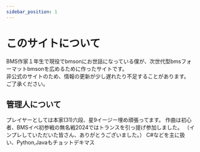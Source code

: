 ```yaml
---
sidebar_position: 1
---
```


# このサイトについて

BMS作家１年生で現役でbmsonにお世話になっている僕が、次世代型bmsフォーマットbmsonを広めるために作ったサイトです。  
非公式のサイトのため、情報の更新が少し遅れたり不足することがあります。  
ご了承ください。

## 管理人について

プレイヤーとしては本家(31)六段、星9イージー埋め頑張ってます。 
作曲は初心者、BMSイベ初参戦の無名戦2024ではトランスを引っ提げ参加しました。
（インプレしていただいた皆さん、ありがとうございました。）
C#などを主に扱い、Python,Javaもチョットデキマス
